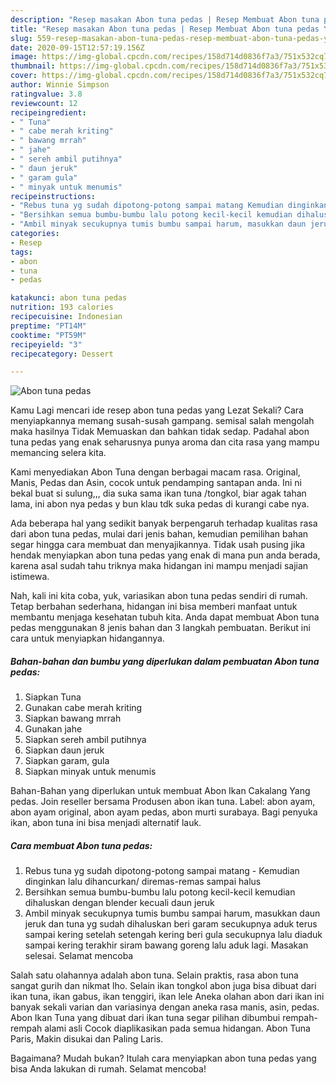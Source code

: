 ```yaml
---
description: "Resep masakan Abon tuna pedas | Resep Membuat Abon tuna pedas Yang Enak Dan Lezat"
title: "Resep masakan Abon tuna pedas | Resep Membuat Abon tuna pedas Yang Enak Dan Lezat"
slug: 559-resep-masakan-abon-tuna-pedas-resep-membuat-abon-tuna-pedas-yang-enak-dan-lezat
date: 2020-09-15T12:57:19.156Z
image: https://img-global.cpcdn.com/recipes/158d714d0836f7a3/751x532cq70/abon-tuna-pedas-foto-resep-utama.jpg
thumbnail: https://img-global.cpcdn.com/recipes/158d714d0836f7a3/751x532cq70/abon-tuna-pedas-foto-resep-utama.jpg
cover: https://img-global.cpcdn.com/recipes/158d714d0836f7a3/751x532cq70/abon-tuna-pedas-foto-resep-utama.jpg
author: Winnie Simpson
ratingvalue: 3.8
reviewcount: 12
recipeingredient:
- " Tuna"
- " cabe merah kriting"
- " bawang mrrah"
- " jahe"
- " sereh ambil putihnya"
- " daun jeruk"
- " garam gula"
- " minyak untuk menumis"
recipeinstructions:
- "Rebus tuna yg sudah dipotong-potong sampai matang Kemudian dinginkan lalu dihancurkan/ diremas-remas sampai halus"
- "Bersihkan semua bumbu-bumbu lalu potong kecil-kecil kemudian dihaluskan dengan blender kecuali daun jeruk"
- "Ambil minyak secukupnya tumis bumbu sampai harum, masukkan daun jeruk dan tuna yg sudah dihaluskan beri garam secukupnya aduk terus sampai kering setelah setengah kering beri gula secukupnya lalu diaduk sampai kering terakhir siram bawang goreng lalu aduk lagi. Masakan selesai. Selamat mencoba"
categories:
- Resep
tags:
- abon
- tuna
- pedas

katakunci: abon tuna pedas 
nutrition: 193 calories
recipecuisine: Indonesian
preptime: "PT14M"
cooktime: "PT59M"
recipeyield: "3"
recipecategory: Dessert

---
```



![Abon tuna pedas](https://img-global.cpcdn.com/recipes/158d714d0836f7a3/751x532cq70/abon-tuna-pedas-foto-resep-utama.jpg)

Kamu Lagi mencari ide resep abon tuna pedas yang Lezat Sekali? Cara menyiapkannya memang susah-susah gampang. semisal salah mengolah maka hasilnya Tidak Memuaskan dan bahkan tidak sedap. Padahal abon tuna pedas yang enak seharusnya punya aroma dan cita rasa yang mampu memancing selera kita.

Kami menyediakan Abon Tuna dengan berbagai macam rasa. Original, Manis, Pedas dan Asin, cocok untuk pendamping santapan anda. Ini ni bekal buat si sulung,,, dia suka sama ikan tuna /tongkol, biar agak tahan lama, ini abon nya pedas y bun klau tdk suka pedas di kurangi cabe nya.

Ada beberapa hal yang sedikit banyak berpengaruh terhadap kualitas rasa dari abon tuna pedas, mulai dari jenis bahan, kemudian pemilihan bahan segar hingga cara membuat dan menyajikannya. Tidak usah pusing jika hendak menyiapkan abon tuna pedas yang enak di mana pun anda berada, karena asal sudah tahu triknya maka hidangan ini mampu menjadi sajian istimewa.


Nah, kali ini kita coba, yuk, variasikan abon tuna pedas sendiri di rumah. Tetap berbahan sederhana, hidangan ini bisa memberi manfaat untuk membantu menjaga kesehatan tubuh kita. Anda dapat membuat Abon tuna pedas menggunakan 8 jenis bahan dan 3 langkah pembuatan. Berikut ini cara untuk menyiapkan hidangannya.

<!--inarticleads1-->

##### Bahan-bahan dan bumbu yang diperlukan dalam pembuatan Abon tuna pedas:

1. Siapkan  Tuna
1. Gunakan  cabe merah kriting
1. Siapkan  bawang mrrah
1. Gunakan  jahe
1. Siapkan  sereh ambil putihnya
1. Siapkan  daun jeruk
1. Siapkan  garam, gula
1. Siapkan  minyak untuk menumis


Bahan-Bahan yang diperlukan untuk membuat Abon Ikan Cakalang Yang pedas. Join reseller bersama Produsen abon ikan tuna. Label: abon ayam, abon ayam original, abon ayam pedas, abon murti surabaya. Bagi penyuka ikan, abon tuna ini bisa menjadi alternatif lauk. 

<!--inarticleads2-->

##### Cara membuat Abon tuna pedas:

1. Rebus tuna yg sudah dipotong-potong sampai matang - Kemudian dinginkan lalu dihancurkan/ diremas-remas sampai halus
1. Bersihkan semua bumbu-bumbu lalu potong kecil-kecil kemudian dihaluskan dengan blender kecuali daun jeruk
1. Ambil minyak secukupnya tumis bumbu sampai harum, masukkan daun jeruk dan tuna yg sudah dihaluskan beri garam secukupnya aduk terus sampai kering setelah setengah kering beri gula secukupnya lalu diaduk sampai kering terakhir siram bawang goreng lalu aduk lagi. Masakan selesai. Selamat mencoba


Salah satu olahannya adalah abon tuna. Selain praktis, rasa abon tuna sangat gurih dan nikmat lho. Selain ikan tongkol abon juga bisa dibuat dari ikan tuna, ikan gabus, ikan tenggiri, ikan lele Aneka olahan abon dari ikan ini banyak sekali varian dan variasinya dengan aneka rasa manis, asin, pedas. Abon Ikan Tuna yang dibuat dari ikan tuna segar pilihan dibumbui rempah-rempah alami asli Cocok diaplikasikan pada semua hidangan. Abon Tuna Paris, Makin disukai dan Paling Laris. 

Bagaimana? Mudah bukan? Itulah cara menyiapkan abon tuna pedas yang bisa Anda lakukan di rumah. Selamat mencoba!
